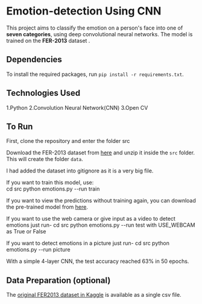 # Emotion-detection Using CNN

This project aims to classify the emotion on a person's face into one of **seven categories**, using deep convolutional neural networks.
The model is trained on the **FER-2013** dataset .
## Dependencies

To install the required packages, run `pip install -r requirements.txt`.

## Technologies Used

1.Python
2.Convolution Neural Network(CNN)
3.Open CV

## To Run

First, clone the repository and enter the folder src

Download the FER-2013 dataset from [here](https://drive.google.com/file/d/1X60B-uR3NtqPd4oosdotpbDgy8KOfUdr/view?usp=sharing) and unzip it inside the `src` folder. This will create the folder `data`.

I had added the dataset into gitignore as it is a very big file.

If you want to train this model, use:  
cd src
python emotions.py --run train


If you want to view the predictions without training again, you can download the pre-trained model from [here](https://drive.google.com/file/d/1FUn0XNOzf-nQV7QjbBPA6-8GLoHNNgv-/view?usp=sharing).

If you want to use the web camera or give input as a video to detect emotions just run-
cd src
python emotions.py --run test
with USE_WEBCAM as True or False

If you want to detect emotions in a picture just run-
cd src
python emotions.py --run picture

With a simple 4-layer CNN, the test accuracy reached 63% in 50 epochs.

 
## Data Preparation (optional)

The [original FER2013 dataset in Kaggle](https://www.kaggle.com/deadskull7/fer2013) is available as a single csv file.



